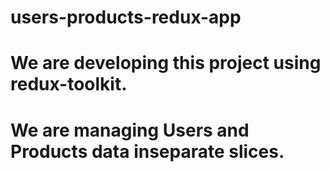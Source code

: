 # users-products-redux-app
# We are developing this project using redux-toolkit.
# We are managing Users and Products data inseparate slices. 
